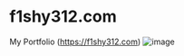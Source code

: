 # f1shy312.com
My Portfolio (https://f1shy312.com)
![image](https://github.com/user-attachments/assets/e421f73d-e9e2-4bf1-9597-d3dc33ea370d)


